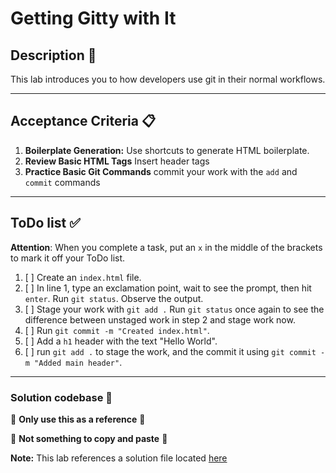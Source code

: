 # Getting Gitty with It

## Description 📄
This lab introduces you to how developers use git in their normal workflows.

---

## Acceptance Criteria 📋
1. **Boilerplate Generation:** Use shortcuts to generate HTML boilerplate.
2. **Review Basic HTML Tags** Insert header tags
3. **Practice Basic Git Commands** commit your work with the `add` and `commit` commands

---

## ToDo list ✅
**Attention**: When you complete a task, put an `x` in the middle of the brackets to mark it off your ToDo list.
1. [ ] Create an `index.html` file.
2. [ ] In line 1, type an exclamation point, wait to see the prompt, then hit `enter`. Run `git status`. Observe the output.
3. [ ] Stage your work with `git add .` Run `git status` once again to see the difference between unstaged work in step 2 and stage work now.
4. [ ] Run `git commit -m "Created index.html"`.
5. [ ] Add a `h1` header with the text "Hello World".
6. [ ] run `git add .` to stage the work, and the commit it using `git commit -m "Added main header"`.

---

### Solution codebase 👀
🛑 **Only use this as a reference** 🛑

💾 **Not something to copy and paste** 💾

**Note:**  This lab references a solution file located [here](https://github.com/HackerUSA-CE/sdai-ic-d1-git/tree/solution)
